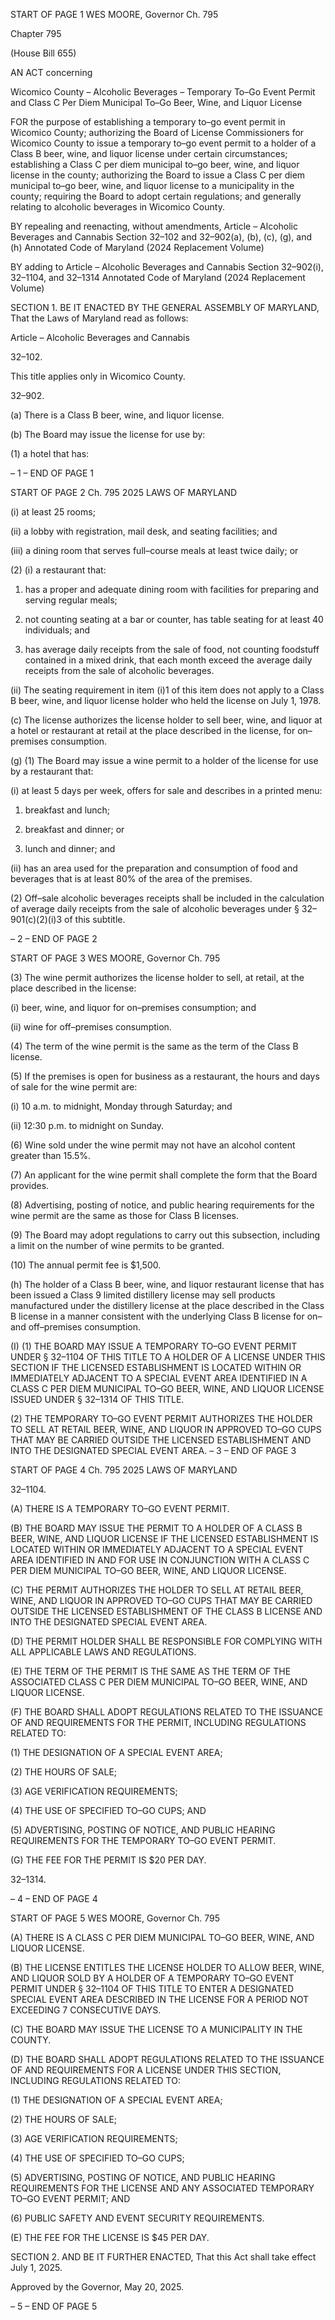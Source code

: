 START OF PAGE 1
WES MOORE, Governor Ch. 795

Chapter 795

(House Bill 655)

AN ACT concerning

Wicomico County – Alcoholic Beverages – Temporary To–Go Event Permit and
Class C Per Diem Municipal To–Go Beer, Wine, and Liquor License

FOR the purpose of establishing a temporary to–go event permit in Wicomico County;
authorizing the Board of License Commissioners for Wicomico County to issue a
temporary to–go event permit to a holder of a Class B beer, wine, and liquor license
under certain circumstances; establishing a Class C per diem municipal to–go beer,
wine, and liquor license in the county; authorizing the Board to issue a Class C per
diem municipal to–go beer, wine, and liquor license to a municipality in the county;
requiring the Board to adopt certain regulations; and generally relating to alcoholic
beverages in Wicomico County.

BY repealing and reenacting, without amendments,
Article – Alcoholic Beverages and Cannabis
Section 32–102 and 32–902(a), (b), (c), (g), and (h)
Annotated Code of Maryland
(2024 Replacement Volume)

BY adding to
Article – Alcoholic Beverages and Cannabis
Section 32–902(i), 32–1104, and 32–1314
Annotated Code of Maryland
(2024 Replacement Volume)

SECTION 1. BE IT ENACTED BY THE GENERAL ASSEMBLY OF MARYLAND,
That the Laws of Maryland read as follows:

Article – Alcoholic Beverages and Cannabis

32–102.

This title applies only in Wicomico County.

32–902.

(a) There is a Class B beer, wine, and liquor license.

(b) The Board may issue the license for use by:

(1) a hotel that has:

– 1 –
END OF PAGE 1

START OF PAGE 2
Ch. 795 2025 LAWS OF MARYLAND

(i) at least 25 rooms;

(ii) a lobby with registration, mail desk, and seating facilities; and

(iii) a dining room that serves full–course meals at least twice daily;
or

(2) (i) a restaurant that:

1. has a proper and adequate dining room with facilities for
preparing and serving regular meals;

2. not counting seating at a bar or counter, has table seating
for at least 40 individuals; and

3. has average daily receipts from the sale of food, not
counting foodstuff contained in a mixed drink, that each month exceed the average daily
receipts from the sale of alcoholic beverages.

(ii) The seating requirement in item (i)1 of this item does not apply
to a Class B beer, wine, and liquor license holder who held the license on July 1, 1978.

(c) The license authorizes the license holder to sell beer, wine, and liquor at a
hotel or restaurant at retail at the place described in the license, for on–premises
consumption.

(g) (1) The Board may issue a wine permit to a holder of the license for use by
a restaurant that:

(i) at least 5 days per week, offers for sale and describes in a printed
menu:

1. breakfast and lunch;

2. breakfast and dinner; or

3. lunch and dinner; and

(ii) has an area used for the preparation and consumption of food
and beverages that is at least 80% of the area of the premises.

(2) Off–sale alcoholic beverages receipts shall be included in the calculation
of average daily receipts from the sale of alcoholic beverages under § 32–901(c)(2)(i)3 of this
subtitle.

– 2 –
END OF PAGE 2

START OF PAGE 3
WES MOORE, Governor Ch. 795

(3) The wine permit authorizes the license holder to sell, at retail, at the
place described in the license:

(i) beer, wine, and liquor for on–premises consumption; and

(ii) wine for off–premises consumption.

(4) The term of the wine permit is the same as the term of the Class B
license.

(5) If the premises is open for business as a restaurant, the hours and days
of sale for the wine permit are:

(i) 10 a.m. to midnight, Monday through Saturday; and

(ii) 12:30 p.m. to midnight on Sunday.

(6) Wine sold under the wine permit may not have an alcohol content
greater than 15.5%.

(7) An applicant for the wine permit shall complete the form that the Board
provides.

(8) Advertising, posting of notice, and public hearing requirements for the
wine permit are the same as those for Class B licenses.

(9) The Board may adopt regulations to carry out this subsection, including
a limit on the number of wine permits to be granted.

(10) The annual permit fee is $1,500.

(h) The holder of a Class B beer, wine, and liquor restaurant license that has been
issued a Class 9 limited distillery license may sell products manufactured under the
distillery license at the place described in the Class B license in a manner consistent with
the underlying Class B license for on– and off–premises consumption.

(I) (1) THE BOARD MAY ISSUE A TEMPORARY TO–GO EVENT PERMIT
UNDER § 32–1104 OF THIS TITLE TO A HOLDER OF A LICENSE UNDER THIS SECTION
IF THE LICENSED ESTABLISHMENT IS LOCATED WITHIN OR IMMEDIATELY ADJACENT
TO A SPECIAL EVENT AREA IDENTIFIED IN A CLASS C PER DIEM MUNICIPAL TO–GO
BEER, WINE, AND LIQUOR LICENSE ISSUED UNDER § 32–1314 OF THIS TITLE.

(2) THE TEMPORARY TO–GO EVENT PERMIT AUTHORIZES THE
HOLDER TO SELL AT RETAIL BEER, WINE, AND LIQUOR IN APPROVED TO–GO CUPS
THAT MAY BE CARRIED OUTSIDE THE LICENSED ESTABLISHMENT AND INTO THE
DESIGNATED SPECIAL EVENT AREA.
– 3 –
END OF PAGE 3

START OF PAGE 4
Ch. 795 2025 LAWS OF MARYLAND

32–1104.

(A) THERE IS A TEMPORARY TO–GO EVENT PERMIT.

(B) THE BOARD MAY ISSUE THE PERMIT TO A HOLDER OF A CLASS B BEER,
WINE, AND LIQUOR LICENSE IF THE LICENSED ESTABLISHMENT IS LOCATED WITHIN
OR IMMEDIATELY ADJACENT TO A SPECIAL EVENT AREA IDENTIFIED IN AND FOR
USE IN CONJUNCTION WITH A CLASS C PER DIEM MUNICIPAL TO–GO BEER, WINE,
AND LIQUOR LICENSE.

(C) THE PERMIT AUTHORIZES THE HOLDER TO SELL AT RETAIL BEER, WINE,
AND LIQUOR IN APPROVED TO–GO CUPS THAT MAY BE CARRIED OUTSIDE THE
LICENSED ESTABLISHMENT OF THE CLASS B LICENSE AND INTO THE DESIGNATED
SPECIAL EVENT AREA.

(D) THE PERMIT HOLDER SHALL BE RESPONSIBLE FOR COMPLYING WITH
ALL APPLICABLE LAWS AND REGULATIONS.

(E) THE TERM OF THE PERMIT IS THE SAME AS THE TERM OF THE
ASSOCIATED CLASS C PER DIEM MUNICIPAL TO–GO BEER, WINE, AND LIQUOR
LICENSE.

(F) THE BOARD SHALL ADOPT REGULATIONS RELATED TO THE ISSUANCE
OF AND REQUIREMENTS FOR THE PERMIT, INCLUDING REGULATIONS RELATED TO:

(1) THE DESIGNATION OF A SPECIAL EVENT AREA;

(2) THE HOURS OF SALE;

(3) AGE VERIFICATION REQUIREMENTS;

(4) THE USE OF SPECIFIED TO–GO CUPS; AND

(5) ADVERTISING, POSTING OF NOTICE, AND PUBLIC HEARING
REQUIREMENTS FOR THE TEMPORARY TO–GO EVENT PERMIT.

(G) THE FEE FOR THE PERMIT IS $20 PER DAY.

32–1314.

– 4 –
END OF PAGE 4

START OF PAGE 5
WES MOORE, Governor Ch. 795

(A) THERE IS A CLASS C PER DIEM MUNICIPAL TO–GO BEER, WINE, AND
LIQUOR LICENSE.

(B) THE LICENSE ENTITLES THE LICENSE HOLDER TO ALLOW BEER, WINE,
AND LIQUOR SOLD BY A HOLDER OF A TEMPORARY TO–GO EVENT PERMIT UNDER §
32–1104 OF THIS TITLE TO ENTER A DESIGNATED SPECIAL EVENT AREA DESCRIBED
IN THE LICENSE FOR A PERIOD NOT EXCEEDING 7 CONSECUTIVE DAYS.

(C) THE BOARD MAY ISSUE THE LICENSE TO A MUNICIPALITY IN THE
COUNTY.

(D) THE BOARD SHALL ADOPT REGULATIONS RELATED TO THE ISSUANCE
OF AND REQUIREMENTS FOR A LICENSE UNDER THIS SECTION, INCLUDING
REGULATIONS RELATED TO:

(1) THE DESIGNATION OF A SPECIAL EVENT AREA;

(2) THE HOURS OF SALE;

(3) AGE VERIFICATION REQUIREMENTS;

(4) THE USE OF SPECIFIED TO–GO CUPS;

(5) ADVERTISING, POSTING OF NOTICE, AND PUBLIC HEARING
REQUIREMENTS FOR THE LICENSE AND ANY ASSOCIATED TEMPORARY TO–GO EVENT
PERMIT; AND

(6) PUBLIC SAFETY AND EVENT SECURITY REQUIREMENTS.

(E) THE FEE FOR THE LICENSE IS $45 PER DAY.

SECTION 2. AND BE IT FURTHER ENACTED, That this Act shall take effect July
1, 2025.

Approved by the Governor, May 20, 2025.

– 5 –
END OF PAGE 5